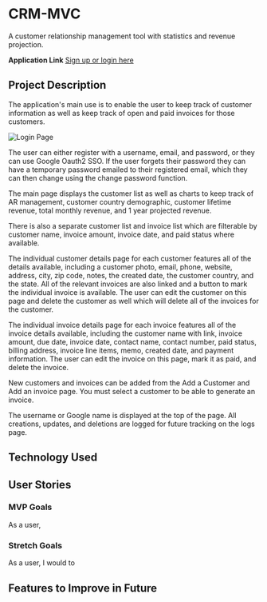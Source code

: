 # CRM-MVC
A customer relationship management tool with statistics and revenue projection.

**Application Link** [Sign up or login here](https://crm-mvc.herokuapp.com/login)

## Project Description

The application's main use is to enable the user to keep track of customer information as well as keep track of open and paid invoices for those customers.

![Login Page]()

The user can either register with a username, email, and password, or they can use Google Oauth2 SSO. If the user forgets their password they can have a temporary password emailed to their registered email, which they can then change using the change password function.

The main page displays the customer list as well as charts to keep track of AR management, customer country demographic, customer lifetime revenue, total monthly revenue, and 1 year projected revenue.

There is also a separate customer list and invoice list which are filterable by customer name, invoice amount, invoice date, and paid status where available.

The individual customer details page for each customer features all of the details available, including a customer photo, email, phone, website, address, city, zip code, notes, the created date, the customer country, and the state. All of the relevant invoices are also linked and a button to mark the individual invoice is available. The user can edit the customer on this page and delete the customer as well which will delete all of the invoices for the customer.

The individual invoice details page for each invoice features all of the invoice details available, including the customer name with link, invoice amount, due date, invoice date, contact name, contact number, paid status, billing address, invoice line items, memo, created date, and payment information. The user can edit the invoice on this page, mark it as paid, and delete the invoice.

New customers and invoices can be added from the Add a Customer and Add an invoice page. You must select a customer to be able to generate an invoice.

The username or Google name is displayed at the top of the page. All creations, updates, and deletions are logged for future tracking on the logs page.


## Technology Used


## User Stories
### MVP Goals
As a user,


### Stretch Goals
As a user, I would to

## Features to Improve in Future
